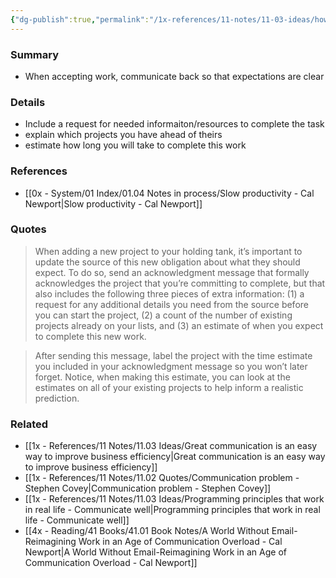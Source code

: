 ```yaml
---
{"dg-publish":true,"permalink":"/1x-references/11-notes/11-03-ideas/how-to-acknowledge-new-work/","title":"How to acknowlege new work","created":"2025-02-24T21:14:45.750+03:00","updated":"2025-02-24T21:24:55.587+03:00"}
---
```



### Summary
- When accepting work, communicate back so that expectations are clear

### Details
- Include a request for needed informaiton/resources to complete the task
- explain which projects you have ahead of theirs
- estimate how long you will take to complete this work

### References
- [[0x - System/01 Index/01.04 Notes in process/Slow productivity - Cal Newport\|Slow productivity - Cal Newport]]

### Quotes
> When adding a new project to your holding tank, it’s important to update the source of this new obligation about what they should expect. To do so, send an acknowledgment message that formally acknowledges the project that you’re committing to complete, but that also includes the following three pieces of extra information: (1) a request for any additional details you need from the source before you can start the project, (2) a count of the number of existing projects already on your lists, and (3) an estimate of when you expect to complete this new work.

> After sending this message, label the project with the time estimate you included in your acknowledgment message so you won’t later forget. Notice, when making this estimate, you can look at the estimates on all of your existing projects to help inform a realistic prediction.


### Related
- [[1x - References/11 Notes/11.03 Ideas/Great communication is an easy way to improve business efficiency\|Great communication is an easy way to improve business efficiency]]
- [[1x - References/11 Notes/11.02 Quotes/Communication problem - Stephen Covey\|Communication problem - Stephen Covey]]
- [[1x - References/11 Notes/11.03 Ideas/Programming principles that work in real life - Communicate well\|Programming principles that work in real life - Communicate well]]
- [[4x - Reading/41 Books/41.01 Book Notes/A World Without Email-Reimagining Work in an Age of Communication Overload - Cal Newport\|A World Without Email-Reimagining Work in an Age of Communication Overload - Cal Newport]]